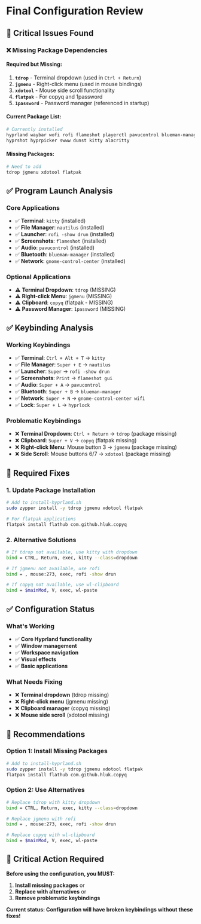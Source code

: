 # Final Configuration Review

## 🚨 **Critical Issues Found**

### ❌ **Missing Package Dependencies**

#### **Required but Missing:**

1. **`tdrop`** - Terminal dropdown (used in `Ctrl + Return`)
2. **`jgmenu`** - Right-click menu (used in mouse bindings)
3. **`xdotool`** - Mouse side scroll functionality
4. **`flatpak`** - For copyq and 1password
5. **`1password`** - Password manager (referenced in startup)

#### **Current Package List:**

```bash
# Currently installed
hyprland waybar wofi rofi flameshot playerctl pavucontrol blueman-manager hyprlock
hyprshot hyprpicker swww dunst kitty alacritty
```

#### **Missing Packages:**

```bash
# Need to add
tdrop jgmenu xdotool flatpak
```

## ✅ **Program Launch Analysis**

### **Core Applications**

- ✅ **Terminal**: `kitty` (installed)
- ✅ **File Manager**: `nautilus` (installed)
- ✅ **Launcher**: `rofi -show drun` (installed)
- ✅ **Screenshots**: `flameshot` (installed)
- ✅ **Audio**: `pavucontrol` (installed)
- ✅ **Bluetooth**: `blueman-manager` (installed)
- ✅ **Network**: `gnome-control-center` (installed)

### **Optional Applications**

- ⚠️ **Terminal Dropdown**: `tdrop` (MISSING)
- ⚠️ **Right-click Menu**: `jgmenu` (MISSING)
- ⚠️ **Clipboard**: `copyq` (flatpak - MISSING)
- ⚠️ **Password Manager**: `1password` (MISSING)

## ✅ **Keybinding Analysis**

### **Working Keybindings**

- ✅ **Terminal**: `Ctrl + Alt + T` → `kitty`
- ✅ **File Manager**: `Super + E` → `nautilus`
- ✅ **Launcher**: `Super` → `rofi -show drun`
- ✅ **Screenshots**: `Print` → `flameshot gui`
- ✅ **Audio**: `Super + A` → `pavucontrol`
- ✅ **Bluetooth**: `Super + B` → `blueman-manager`
- ✅ **Network**: `Super + N` → `gnome-control-center wifi`
- ✅ **Lock**: `Super + L` → `hyprlock`

### **Problematic Keybindings**

- ❌ **Terminal Dropdown**: `Ctrl + Return` → `tdrop` (package missing)
- ❌ **Clipboard**: `Super + V` → `copyq` (flatpak missing)
- ❌ **Right-click Menu**: Mouse button 3 → `jgmenu` (package missing)
- ❌ **Side Scroll**: Mouse buttons 6/7 → `xdotool` (package missing)

## 🔧 **Required Fixes**

### **1. Update Package Installation**

```bash
# Add to install-hyprland.sh
sudo zypper install -y tdrop jgmenu xdotool flatpak

# For flatpak applications
flatpak install flathub com.github.hluk.copyq
```

### **2. Alternative Solutions**

```bash
# If tdrop not available, use kitty with dropdown
bind = CTRL, Return, exec, kitty --class=dropdown

# If jgmenu not available, use rofi
bind = , mouse:273, exec, rofi -show drun

# If copyq not available, use wl-clipboard
bind = $mainMod, V, exec, wl-paste
```

## ✅ **Configuration Status**

### **What's Working**

- ✅ **Core Hyprland functionality**
- ✅ **Window management**
- ✅ **Workspace navigation**
- ✅ **Visual effects**
- ✅ **Basic applications**

### **What Needs Fixing**

- ❌ **Terminal dropdown** (tdrop missing)
- ❌ **Right-click menu** (jgmenu missing)
- ❌ **Clipboard manager** (copyq missing)
- ❌ **Mouse side scroll** (xdotool missing)

## 🎯 **Recommendations**

### **Option 1: Install Missing Packages**

```bash
# Add to install-hyprland.sh
sudo zypper install -y tdrop jgmenu xdotool flatpak
flatpak install flathub com.github.hluk.copyq
```

### **Option 2: Use Alternatives**

```bash
# Replace tdrop with kitty dropdown
bind = CTRL, Return, exec, kitty --class=dropdown

# Replace jgmenu with rofi
bind = , mouse:273, exec, rofi -show drun

# Replace copyq with wl-clipboard
bind = $mainMod, V, exec, wl-paste
```

## 🚨 **Critical Action Required**

**Before using the configuration, you MUST:**

1. **Install missing packages** or
2. **Replace with alternatives** or
3. **Remove problematic keybindings**

**Current status: Configuration will have broken keybindings without these fixes!**


